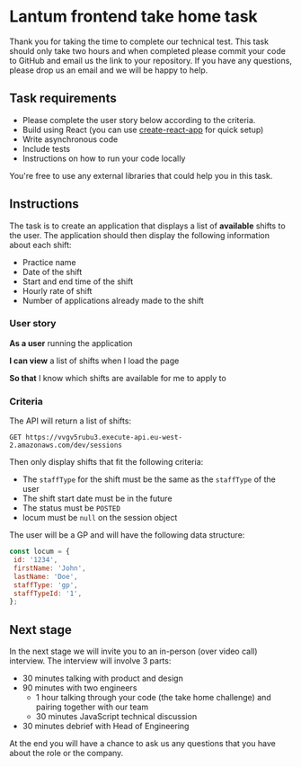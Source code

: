 # Lantum frontend take home task

Thank you for taking the time to complete our technical test. This task should only take two hours and when completed please commit your code to GitHub and email us the link to your repository. If you have any questions, please drop us an email and we will be happy to help.

## Task requirements

* Please complete the user story below according to the criteria.
* Build using React (you can use [create-react-app](https://create-react-app.dev/docs/getting-started/) for quick setup)
* Write asynchronous code
* Include tests
* Instructions on how to run your code locally

You're free to use any external libraries that could help you in this task.

## Instructions

The task is to create an application that displays a list of **available** shifts to the user. The application should then display the following information about each shift:
* Practice name
* Date of the shift
* Start and end time of the shift
* Hourly rate of shift
* Number of applications already made to the shift

### User story

**As a user** running the application

**I can view** a list of shifts when I load the page

**So that** I know which shifts are available for me to apply to

### Criteria

The API will return a list of shifts:
```
GET https://vvgv5rubu3.execute-api.eu-west-2.amazonaws.com/dev/sessions
```

Then only display shifts that fit the following criteria:
* The `staffType` for the shift must be the same as the `staffType` of the user
* The shift start date must be in the future
* The status must be `POSTED`
* locum must be `null` on the session object

The user will be a GP and will have the following data structure:

```javascript
const locum = {
 id: '1234',
 firstName: 'John',
 lastName: 'Doe',
 staffType: 'gp',
 staffTypeId: '1',
};
```

## Next stage

In the next stage we will invite you to an in-person (over video call) interview. The interview will involve 3 parts:

* 30 minutes talking with product and design
* 90 minutes with two engineers
  * 1 hour talking through your code (the take home challenge) and pairing together with our team
  * 30 minutes JavaScript technical discussion
* 30 minutes debrief with Head of Engineering

At the end you will have a chance to ask us any questions that you have about the role or the company.

